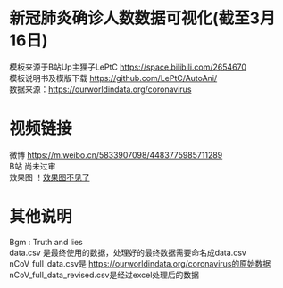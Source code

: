 # 新冠肺炎确诊人数数据可视化(截至3月16日)
模板来源于B站Up主狸子LePtC
https://space.bilibili.com/2654670        
模板说明书及模版下载
https://github.com/LePtC/AutoAni/  
数据来源：https://ourworldindata.org/coronavirus
# 视频链接
微博 https://m.weibo.cn/5833907098/4483775985711289       
B站 尚未过审   
效果图
！[效果图不见了](https://github.com/MiguangSun/visualization_nCoV/blob/master/%E6%95%88%E6%9E%9C%E5%9B%BE.png)
# 其他说明
Bgm : Truth and lies    
data.csv 是最终使用的数据，处理好的最终数据需要命名成data.csv   
nCoV_full_data.csv是 https://ourworldindata.org/coronavirus的原始数据    
nCoV_full_data_revised.csv是经过excel处理后的数据
